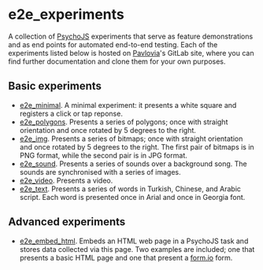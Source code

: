 # e2e_experiments
A collection of [PsychoJS](https://github.com/psychopy/psychojs) experiments that serve as feature demonstrations and as end points for automated end-to-end testing. 
Each of the experiments listed below is hosted on [Pavlovia](https://pavlovia.org/)'s GitLab site, where you can find further documentation and clone them for your own purposes.

## Basic experiments
* [e2e_minimal](https://gitlab.pavlovia.org/tpronk/e2e_minimal). A minimal experiment: it presents a white square and registers a click or tap reponse.
* [e2e_polygons](https://gitlab.pavlovia.org/tpronk/e2e_polygons). Presents a series of polygons; once with straight orientation and once rotated by 5 degrees to the right.
* [e2e_img](https://gitlab.pavlovia.org/tpronk/e2e_img). Presents a series of bitmaps; once with straight orientation and once rotated by 5 degrees to the right. The first pair of bitmaps is in PNG format, while the second pair is in JPG format.
* [e2e_sound](https://gitlab.pavlovia.org/tpronk/e2e_sound). Presents a series of sounds over a background song. The sounds are synchronised with a series of images.
* [e2e_video](https://gitlab.pavlovia.org/tpronk/e2e_video). Presents a video. 
* [e2e_text](https://gitlab.pavlovia.org/tpronk/e2e_text). Presents a series of words in Turkish, Chinese, and Arabic script. Each word is presented once in Arial and once in Georgia font.

## Advanced experiments
* [e2e_embed_html](https://gitlab.pavlovia.org/tpronk/e2e_embed_html). Embeds an HTML web page in a PsychoJS task and stores data collected via this page. Two examples are included; one that presents a basic HTML page and one that present a [form.io](https://formio.github.io/formio.js/) form.
